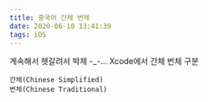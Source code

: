 ```yaml
---
title: 중국어 간체 번체
date: 2020-06-10 13:41:39
tags: iOS
---
```


계속해서 헷갈려서 박제 -_-…
Xcode에서 간체 번체 구분
```
간체(Chinese Simplified)
번체(Chinese Traditional)
```